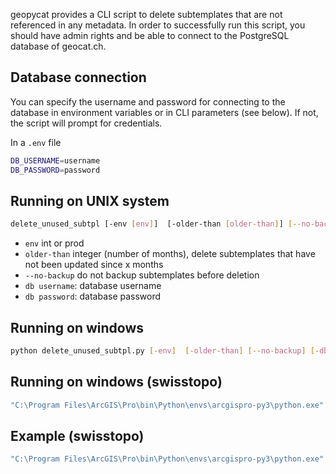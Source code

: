geopycat provides a CLI script to delete subtemplates that are not referenced in any metadata. In order to successfully
run this script, you should have admin rights and be able to connect to the PostgreSQL database of geocat.ch.

## Database connection
You can specify the username and password for connecting to the database in environment variables or in CLI parameters (see below).
If not, the script will prompt for credentials.

In a `.env` file
```bash
DB_USERNAME=username
DB_PASSWORD=password
```

## Running on UNIX system
```bash
delete_unused_subtpl [-env [env]]  [-older-than [older-than]] [--no-backup] [-db-user [database username]] [-db-password [database password]]
```

* `env` int or prod
* `older-than` integer (number of months), delete subtemplates that have not been updated since x months
* `--no-backup` do not backup subtemplates before deletion
* `db username`: database username
* `db password`: database password

## Running on windows
```bash
python delete_unused_subtpl.py [-env]  [-older-than] [--no-backup] [-db-user] [-db-password]
```
## Running on windows (swisstopo)
```bash
"C:\Program Files\ArcGIS\Pro\bin\Python\envs\arcgispro-py3\python.exe" "C:\Program Files\ArcGIS\Pro\bin\Python\envs\arcgispro-py3\scripts\delete_unused_subtpl.py" [-env]  [-older-than] [--no-backup] [-db-user] [-db-password]
```
## Example (swisstopo)
```bash
"C:\Program Files\ArcGIS\Pro\bin\Python\envs\arcgispro-py3\python.exe" "C:\Program Files\ArcGIS\Pro\bin\Python\envs\arcgispro-py3\scripts\delete_unused_subtpl.py" -env prod  -older-than 3
```